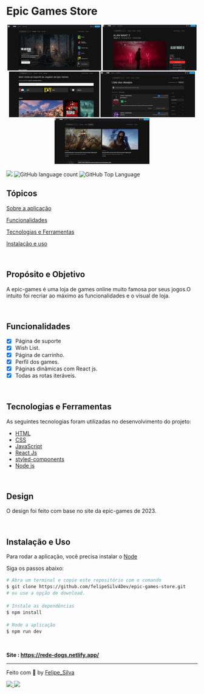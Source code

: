 # Epic Games Store

<div align="center" >
<img align="start" src="./src/Assets/hd-img/img-1.jpg" height='120' >
<img align="start" src="./src/Assets/hd-img/img-2.jpg" height='120' >
<img align="start" src="./src/Assets/hd-img/img-3.jpg"  height='120'>
<img align="start" src="./src/Assets/hd-img/img-4.jpg" height='120'  >
<img align="start" src="./src/Assets/hd-img/img-5.jpg" height='120' >
</div>

<p>
  <img src="https://img.shields.io/badge/made%20by-Felipe%20Silva-0074e4?style=flat-square">
  <img alt="GitHub language count" src="https://img.shields.io/github/languages/count/FelipeSilv4Dev/dog?color=0074e4&style=flat-square">
  <img alt="GitHub Top Language" src="https://img.shields.io/github/languages/top/FelipeSilv4Dev/dog?color=0074e4&style=flat-square">
</p>

## Tópicos

[Sobre a aplicação](#Propósito-e-Objetivo)

[Funcionalidades](#funcionalidades)

[Tecnologias e Ferramentas](#tecnologias-e-ferramentas)

[Instalação e uso](#instalação-e-uso)

<br>

## Propósito e Objetivo

A epic-games é uma loja de games online muito famosa por seus jogos.O intuito foi recriar ao máximo as funcionalidades e o visual de loja.

<br>

## Funcionalidades

- [x] Página de suporte
- [x] Wish List.
- [x] Página de carrinho.
- [x] Perfil dos games.
- [x] Páginas dinâmicas com React js.
- [x] Todas as rotas iteráveis.

<br>

## Tecnologias e Ferramentas

As seguintes tecnologias foram utilizadas no desenvolvimento do projeto:

- [HTML](https://devdocs.io/html/)
- [CSS](https://devdocs.io/css/)
- [JavaScript](https://devdocs.io/javascript/)
- [React Js](https://devdocs.io/Reactjs/)
- [styled-components](https://devdocs.io/styled-components/)
- [Node js](https://devdocs.io/node)

<br>

## Design

O design foi feito com base no site da epic-games de 2023.

<br>

## Instalação e Uso

Para rodar a aplicação, você precisa instalar o [Node](https://nodejs.org/en/)

Siga os passos abaixo:

```bash
# Abra um terminal e copie este repositório com o comando
$ git clone https://github.com/felipeSilv4Dev/epic-games-store.git
# ou use a opção de download.

# Instale as dependências
$ npm install

# Rode a aplicação
$ npm run dev
```

<br>

<strong>Site : https://rede-dogs.netlify.app/</strong>

---

Feito com :blue_heart: by [Felipe_Silva](https://github.com/felipeSilv4dev)

 <div align="start">
  <a href='http://www.linkedin.com/in/felipe-silva-1019ab271' target'_blank'><img src='https://img.shields.io/badge/LinkedIn-0077B5?style=for-the-badge&logo=linkedin&logoColor=white'</a>
  <a href="mailto:felipesantana18n@gmail.com" target='_blank'><img src="https://img.shields.io/badge/Gmail-D14836?style=for-the-badge&logo=gmail&logoColor=white"> </a>
</div>
